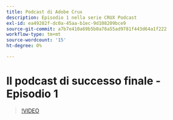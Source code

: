 ```yaml
---
title: Podcast di Adobe Crux
description: Episodio 1 nella serie CRUX Podcast
exl-id: ea49282f-dc0a-45aa-b1ec-9d108209bce9
source-git-commit: a7b7e410a69b5b0a78a55ad9781f443d64a1f222
workflow-type: tm+mt
source-wordcount: '15'
ht-degree: 0%

---
```


# Il podcast di successo finale - Episodio 1

>[!VIDEO](https://video.tv.adobe.com/v/3428393?quality=12learn=on)

